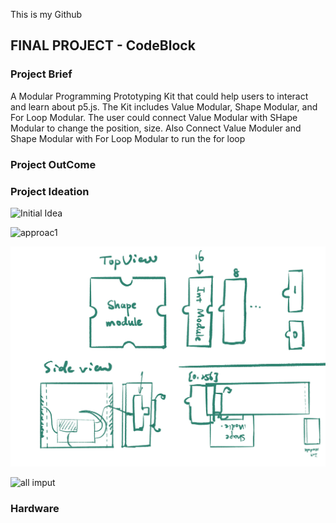 This is my Github
## FINAL PROJECT - CodeBlock

### Project Brief

A Modular Programming Prototyping Kit that could help users to interact and learn about p5.js. 
The Kit includes Value Modular, Shape Modular, and For Loop Modular. The user could connect Value Modular with SHape Modular to change the position, size. Also Connect Value Moduler and Shape Modular with For Loop Modular to run the for loop

### Project OutCome

### Project Ideation
![Initial Idea](project4/initialidea.png)

![approac1](project4/idea2.jpg)

![approac1](project4/idea3.jpg)

![all imput](project4/idea2.jpg)

### Hardware
